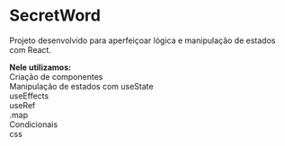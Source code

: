# SecretWord

Projeto desenvolvido para aperfeiçoar lógica e manipulação de estados com React.

<strong>Nele utilizamos:</strong><br>
Criação de componentes <br>
Manipulação de estados com useState <br>
useEffects <br>
useRef <br>
.map <br>
Condicionais <br>
css <br>

